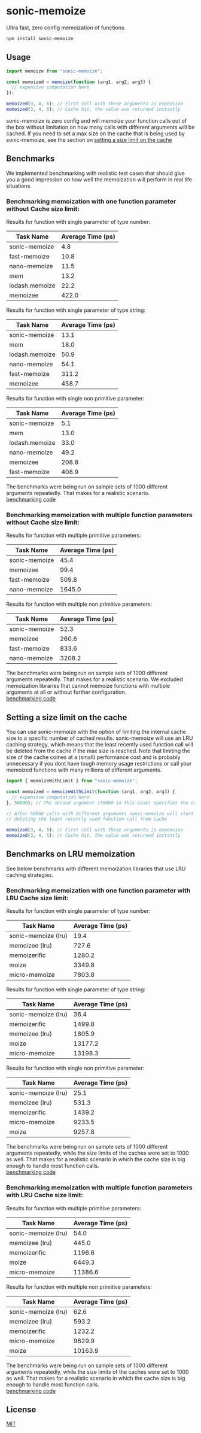 # sonic-memoize

Ultra fast, zero config memoization of functions.

```bash
npm install sonic-memoize
```

## Usage

```js
import memoize from "sonic-memoize";

const memoized = memoize(function (arg1, arg2, arg3) {
  // expensive computation here
});

memoized(3, 4, 5); // First call with these arguments is expensive
memoized(3, 4, 5); // Cache hit, the value was returned instantly
```

sonic-memoize is zero config and will memoize your function calls out of the box without limitation on how many calls with different arguments will be cached.
If you need to set a max size on the cache that is being used by sonic-memoize, see the section on [setting a size limit on the cache](#setting-a-size-limit-on-the-cache)

## Benchmarks

We implemented benchmarking with realistic test cases that should give you a good impression on how well the memoization will perform in real life situations.

### Benchmarking memoization with one function parameter without Cache size limit:

Results for function with single parameter of type number:

| Task Name      | Average Time (ps) |
| -------------- | ----------------- |
| sonic-memoize  | 4.8               |
| fast-memoize   | 10.8              |
| nano-memoize   | 11.5              |
| mem            | 13.2              |
| lodash.memoize | 22.2              |
| memoizee       | 422.0             |

Results for function with single parameter of type string:

| Task Name      | Average Time (ps) |
| -------------- | ----------------- |
| sonic-memoize  | 13.1              |
| mem            | 18.0              |
| lodash.memoize | 50.9              |
| nano-memoize   | 54.1              |
| fast-memoize   | 311.2             |
| memoizee       | 458.7             |

Results for function with single non primitive parameter:

| Task Name      | Average Time (ps) |
| -------------- | ----------------- |
| sonic-memoize  | 5.1               |
| mem            | 13.0              |
| lodash.memoize | 33.0              |
| nano-memoize   | 49.2              |
| memoizee       | 208.8             |
| fast-memoize   | 408.9             |

The benchmarks were being run on sample sets of 1000 different arguments repeatedly. That makes for a realistic scenario.<br>
[benchmarking code](./benchmark/index.ts)

### Benchmarking memoization with multiple function parameters without Cache size limit:

Results for function with multiple primitive parameters:

| Task Name     | Average Time (ps) |
| ------------- | ----------------- |
| sonic-memoize | 45.4              |
| memoizee      | 99.4              |
| fast-memoize  | 509.8             |
| nano-memoize  | 1645.0            |

Results for function with multiple non primitive parameters:

| Task Name     | Average Time (ps) |
| ------------- | ----------------- |
| sonic-memoize | 52.3              |
| memoizee      | 260.6             |
| fast-memoize  | 833.6             |
| nano-memoize  | 3208.2            |

The benchmarks were being run on sample sets of 1000 different arguments repeatedly. That makes for a realistic scenario.
We excluded memoization libraries that cannot memoize functions with multiple arguments at all or without further configuration.<br>
[benchmarking code](./benchmark/index.ts)

## Setting a size limit on the cache

You can use sonic-memoize with the option of limiting the internal cache size to a specific number of cached results. sonic-memoize will use an LRU caching strategy, which means that the least recently used function call will be deleted from the cache if the max size is reached.
Note that limiting the size of the cache comes at a (small) performance cost and is probably unnecessary if you dont have tough memory usage restrictions or call your memoized functions with many millions of different arguments.

```js
import { memoizeWithLimit } from "sonic-memoize";

const memoized = memoizeWithLimit(function (arg1, arg2, arg3) {
  // expensive computation here
}, 50000); // The second argument (50000 in this case) specifies the cache size limit

// After 50000 calls with different arguments sonic-memoize will start
// deleting the least recently used function call from cache

memoized(3, 4, 5); // First call with these arguments is expensive
memoized(3, 4, 5); // Cache hit, the value was returned instantly
```

## Benchmarks on LRU memoization

See below benchmarks with different memoization libraries that use LRU caching strategies.

### Benchmarking memoization with one function parameter with LRU Cache size limit:

Results for function with single parameter of type number:

| Task Name           | Average Time (ps) |
| ------------------- | ----------------- |
| sonic-memoize (lru) | 19.4              |
| memoizee (lru)      | 727.6             |
| memoizerific        | 1280.2            |
| moize               | 3349.8            |
| micro-memoize       | 7803.8            |

Results for function with single parameter of type string:

| Task Name           | Average Time (ps) |
| ------------------- | ----------------- |
| sonic-memoize (lru) | 36.4              |
| memoizerific        | 1499.8            |
| memoizee (lru)      | 1805.9            |
| moize               | 13177.2           |
| micro-memoize       | 13198.3           |

Results for function with single non primitive parameter:

| Task Name           | Average Time (ps) |
| ------------------- | ----------------- |
| sonic-memoize (lru) | 25.1              |
| memoizee (lru)      | 531.3             |
| memoizerific        | 1439.2            |
| micro-memoize       | 9233.5            |
| moize               | 9257.8            |

The benchmarks were being run on sample sets of 1000 different arguments repeatedly, while the size limits of the caches were set to 1000 as well. That makes for a realistic scenario in which the cache size is big enough to handle most function calls.<br>
[benchmarking code](./benchmark/index.ts)

### Benchmarking memoization with multiple function parameters with LRU Cache size limit:

Results for function with multiple primitive parameters:

| Task Name           | Average Time (ps) |
| ------------------- | ----------------- |
| sonic-memoize (lru) | 54.0              |
| memoizee (lru)      | 445.0             |
| memoizerific        | 1196.6            |
| moize               | 6449.3            |
| micro-memoize       | 11386.6           |

Results for function with multiple non primitive parameters:

| Task Name           | Average Time (ps) |
| ------------------- | ----------------- |
| sonic-memoize (lru) | 62.6              |
| memoizee (lru)      | 593.2             |
| memoizerific        | 1232.2            |
| micro-memoize       | 9629.9            |
| moize               | 10163.9           |

The benchmarks were being run on sample sets of 1000 different arguments repeatedly, while the size limits of the caches were set to 1000 as well. That makes for a realistic scenario in which the cache size is big enough to handle most function calls.<br>
[benchmarking code](./benchmark/index.ts)

## License

[MIT](./LICENSE)
